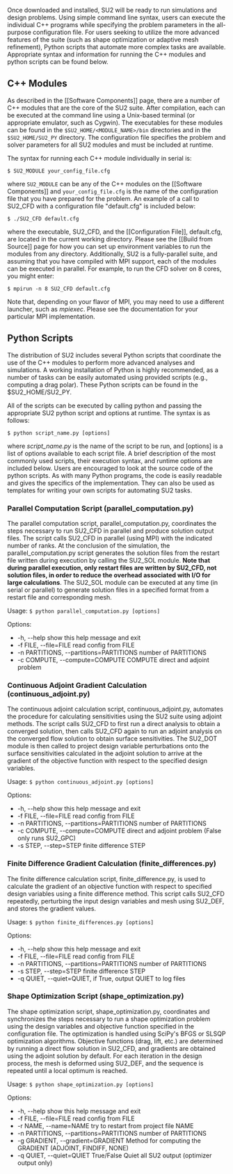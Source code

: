 Once downloaded and installed, SU2 will be ready to run simulations and design problems. Using simple command line syntax, users can execute the individual C++ programs while specifying the problem parameters in the all-purpose configuration file. For users seeking to utilize the more advanced features of the suite (such as shape optimization or adaptive mesh refinement), Python scripts that automate more complex tasks are available. Appropriate syntax and information for running the C++ modules and python scripts can be found below.

## C++ Modules

As described in the [[Software Components]] page, there are a number of C++ modules that are the core of the SU2 suite. After compilation, each can be executed at the command line using a Unix-based terminal (or appropriate emulator, such as Cygwin). The executables for these modules can be found in the `$SU2_HOME/<MODULE_NAME>/bin` directories and in the `$SU2_HOME/SU2_PY` directory.  The configuration file specifies the problem and solver parameters for all SU2 modules and must be included at runtime.

The syntax for running each C++ module individually in serial is:
```
$ SU2_MODULE your_config_file.cfg
```
where `SU2_MODULE` can be any of the C++ modules on the [[Software Components]] and `your_config_file.cfg` is the name of the configuration file that you have prepared for the problem. An example of a call to SU2_CFD with a configuration file "default.cfg" is included below:
```
$ ./SU2_CFD default.cfg
```
where the executable, SU2_CFD, and the [[Configuration File]], default.cfg, are located in the current working directory.  Please see the [[Build from Source]] page for how you can set up environment variables to run the modules from any directory. Additionally, SU2 is a fully-parallel suite, and assuming that you have compiled with MPI support, each of the modules can be executed in parallel. For example, to run the CFD solver on 8 cores, you might enter:
```
$ mpirun -n 8 SU2_CFD default.cfg
```
Note that, depending on your flavor of MPI, you may need to use a different launcher, such as *mpiexec*. Please see the documentation for your particular MPI implementation.

## Python Scripts

The distribution of SU2 includes several Python scripts that coordinate the use of the C++ modules to perform more advanced analyses and simulations. A working installation of Python is highly recommended, as a number of tasks can be easily automated using provided scripts (e.g., computing a drag polar). These Python scripts can be found in the $SU2_HOME/SU2_PY.

All of the scripts can be executed by calling python and passing the appropriate SU2 python script and options at runtime. The syntax is as follows:
```
$ python script_name.py [options]
```
where *script_name.py* is the name of the script to be run, and [options] is a list of options available to each script file.  A brief description of the most commonly used scripts, their execution syntax, and runtime options are included below. Users are encouraged to look at the source code of the python scripts. As with many Python programs, the code is easily readable and gives the specifics of the implementation. They can also be used as templates for writing your own scripts for automating SU2 tasks.

### Parallel Computation Script (parallel_computation.py)

The parallel computation script, parallel_computation.py, coordinates the steps necessary to run SU2_CFD in parallel and produce solution output files. The script calls SU2_CFD in parallel (using MPI) with the indicated number of ranks. At the conclusion of the simulation, the parallel_computation.py script generates the solution files from the restart file written during execution by calling the SU2_SOL module. **Note that during parallel execution, only restart files are written by SU2_CFD, not solution files, in order to reduce the overhead associated with I/O for large calculations**. The SU2_SOL module can be executed at any time (in serial or parallel) to generate solution files in a specified format from a restart file and corresponding mesh.

Usage: `$ python parallel_computation.py [options]`

Options:
* -h, --help show this help message and exit
* -f FILE, --file=FILE read config from FILE
* -n PARTITIONS, --partitions=PARTITIONS number of PARTITIONS
* -c COMPUTE, --compute=COMPUTE COMPUTE direct and adjoint problem

### Continuous Adjoint Gradient Calculation (continuous_adjoint.py)

The continuous adjoint calculation script, continuous_adjoint.py, automates the procedure for calculating sensitivities using the SU2 suite using adjoint methods. The script calls SU2_CFD to first run a direct analysis to obtain a converged solution, then calls SU2_CFD again to run an adjoint analysis on the converged flow solution to obtain surface sensitivities. The SU2_DOT module is then called to project design variable perturbations onto the surface sensitivities calculated in the adjoint solution to arrive at the gradient of the objective function with respect to the specified design variables.

Usage: `$ python continuous_adjoint.py [options]`

Options:
* -h, --help show this help message and exit
* -f FILE, --file=FILE read config from FILE
* -n PARTITIONS, --partitions=PARTITIONS number of PARTITIONS
* -c COMPUTE, --compute=COMPUTE direct and adjoint problem (False only runs SU2_GPC)
* -s STEP, --step=STEP finite difference STEP

### Finite Difference Gradient Calculation (finite_differences.py)

The finite difference calculation script, finite_difference.py, is used to calculate the gradient of an objective function with respect to specified design variables using a finite difference method. This script calls SU2_CFD repeatedly, perturbing the input design variables and mesh using SU2_DEF, and stores the gradient values.

Usage: `$ python finite_differences.py [options]`

Options:
* -h, --help show this help message and exit
* -f FILE, --file=FILE read config from FILE
* -n PARTITIONS, --partitions=PARTITIONS number of PARTITIONS
* -s STEP, --step=STEP finite difference STEP
* -q QUIET, --quiet=QUIET, if True, output QUIET to log files 

### Shape Optimization Script (shape_optimization.py)

The shape optimization script, shape_optimization.py, coordinates and synchronizes the steps necessary to run a shape optimization problem using the design variables and objective function specified in the configuration file. The optimization is handled using SciPy's BFGS or SLSQP optimization algorithms. Objective functions (drag, lift, etc.) are determined by running a direct flow solution in SU2_CFD, and gradients are obtained using the adjoint solution by default. For each iteration in the design process, the mesh is deformed using SU2_DEF, and the sequence is repeated until a local optimum is reached.

Usage: `$ python shape_optimization.py [options]`

Options:
* -h, --help show this help message and exit
* -f FILE, --file=FILE read config from FILE
* -r NAME, --name=NAME try to restart from project file NAME
* -n PARTITIONS, --partitions=PARTITIONS number of PARTITIONS
* -g GRADIENT, --gradient=GRADIENT Method for computing the GRADIENT (ADJOINT, FINDIFF, NONE)
* -q QUIET, --quiet=QUIET True/False Quiet all SU2 output (optimizer output only)
